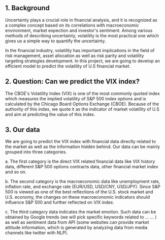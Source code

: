 ## 1. Background
Uncertainty plays a crucial role in financial analysis, and it is recognized as a complex concept based on 
its correlations with macroeconomic environment, market expection and investor's sentiment. Among various methods 
of describing uncertainty, volatility is the most practical one which gives us a simple way to quantify the uncertainty. 

In the financial industry, volatility has important implications in the field of risk management, asset allocation as 
well as risk parity and volatility targeting strategies development. In this project, we are going to develop an 
efficient model to predict the volatility of U.S financial market. 

## 2. Question: Can we predict the VIX index? 

The CBOE's Volatility Index (VIX) is one of the most commonly quoted index which measures the implied volatility of S&P 500 
index options and is calculated by the Chicago Board Options Exchange (CBOE). Because of the authority of this index, 
we quote it as the indicator of market volatility of U.S and aim at predicting the value of this index. 

## 3. Our data

We are going to predict the VIX index with financial data directly related to the market as well as 
the information hidden behind. Our data can be mainly grouped into three categories.

a. The first category is the direct VIX related financial data like VIX history data, different S&P 500 options contracts 
data, other financial market index and so on. 

b. The second category is the macroeconomic data like unemployment rate, 
inflation rate, and exchange rate (EUR/USD, USD/CNY, USD/JPY). 
Since S&P 500 is viewed as one of the best reflections of the U.S. stock market and U.S. economy, 
the changes on these macroeconomic indicators should influence S&P 500 and further reflected on VIX index. 

c. The third category data indicates the market emotion. Such data can be obtained by Google trends 
(we will pick specific keywords related to … … ) as well as sentiment data from API (some websites can provide market attitude information, which is generated by analyzing data from media channels like twitter with NLP).
